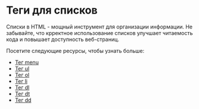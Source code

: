 # Теги для списков

Списки в HTML - мощный инструмент для организации информации. Не забывайте, что крректное использование списков улучшает читаемость кода и повышает доступность веб-страниц.

Посетите следующие ресурсы, чтобы узнать больше:
- [Тег menu](Tag%20<menu>/README.md)
- [Тег ul](Tag%20<ul>/README.md)
- [Тег ol](Tag%20<ol>/README.md)
- [Тег li](Tag%20<li>/README.md)
- [Тег dl](Tag%20<dl>/README.md)
- [Тег dt](Tag%20<dt>/README.md)
- [Тег dd](Tag%20<dd>/README.md)